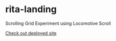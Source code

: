 # rita-landing
 Scrolling Grid Experiment using Locomotive Scroll
 
 [Check out deployed site](https://rita-landing.netlify.app)
